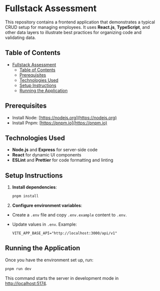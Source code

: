 # Fullstack Assessment

This repository contains a frontend application that demonstrates a typical CRUD setup for managing employees. It uses **React.js**, **TypeScript**, and other data layers to illustrate best practices for organizing code and validating data.

## Table of Contents

- [Fullstack Assessment](#fullstack-assessment)
  - [Table of Contents](#table-of-contents)
  - [Prerequisites](#prerequisites)
  - [Technologies Used](#technologies-used)
  - [Setup Instructions](#setup-instructions)
  - [Running the Application](#running-the-application)

## Prerequisites

- Install Node: [https://nodejs.org](https://nodejs.org)
- Install Pnpm: [https://pnpm.io](https://pnpm.io)

## Technologies Used

- **Node.js** and **Express** for server-side code
- **React** for dynamic UI components
- **ESLint** and **Prettier** for code formatting and linting

## Setup Instructions

1. **Install dependencies**:

   ```bash
   pnpm install
   ```

2. **Configure environment variables**:

- Create a `.env` file and copy `.env.example` content to `.env`.
- Update values in `.env`. Example:

  ```
  VITE_APP_BASE_API="http://localhost:3000/api/v1"
  ```

## Running the Application

Once you have the environment set up, run:

```bash
pnpm run dev
```

This command starts the server in development mode in [http://localhost:5174](http://localhost:5174).

